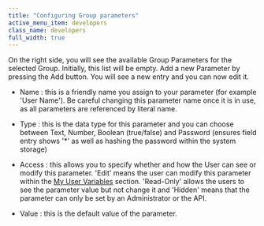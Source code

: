```yaml
---
title: "Configuring Group parameters"
active_menu_item: developers
class_name: developers
full_width: true
---
```



On the right side, you will see the available Group Parameters for the selected Group. Initially, this list will be empty. Add a new Parameter by pressing the Add button. You will see a new entry and you can now edit it.

 - Name : this is a friendly name you assign to your parameter (for example 'User Name'). Be careful changing this parameter name once it is in use, as all parameters are referenced by literal name.

 - Type : this is the data type for this parameter and you can choose between Text, Number, Boolean (true/false) and Password (ensures field entry shows '\*' as well as hashing the password within the system storage)

 - Access : this allows you to specify whether and how the User can see or modify this parameter. 'Edit' means the user can modify this parameter within the [My User Variables](../../my-details.htm) section. 'Read-Only' allows the users to see the parameter value but not change it and 'Hidden' means that the parameter can only be set by an Administrator or the API.

 - Value : this is the default value of the parameter.

